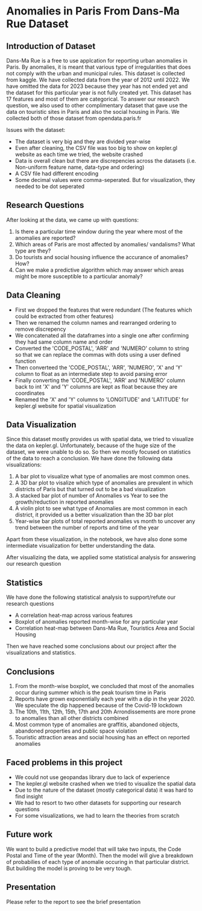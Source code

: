# Anomalies in Paris From Dans-Ma Rue Dataset

## Introduction of Dataset
Dans-Ma Rue is a free to use applcation for reporting urban anomalies in Paris. By anomalies, it is meant that various type of irregularities that does not comply with the urban and municipal rules. This dataset is collected from kaggle. We have collected data from the year of 2012 until 2022. We have omitted the data for 2023 because they year has not ended yet and the dataset for this particular year is not fully created yet. This dataset has 17 features and most of them are categorical. To answer our research question, we also used to other complimentary dataset that gave use the data on touristic sites in Paris and also the social housing in Paris. We collected both of those dataset from opendata.paris.fr <br>

Issues with the dataset:

- The dataset is very big and they are divided year-wise
- Even after cleaning, the CSV file was too big to show on kepler.gl website as each time we tried, the website crashed
- Data is overall clean but there are discrepencies across the datasets (i.e. Non-uniform feature name, data-type and ordering)
- A CSV file had different encoding 
- Some decimal values were comma-seperated. But for visualization, they needed to be dot seperated

## Research Questions
After looking at the data, we came up with questions:

1. Is there a particular time window during the year where most of the anomalies are reported?
2. Which areas of Paris are most affected by anomalies/ vandalisms? What type are they?
3. Do tourists and social housing influence the accurance of anomalies? How?
4. Can we make a predictive algorithm which may answer which areas might be more susceptible to a particular anomaly? 

## Data Cleaning
- First we dropped the features that were redundant (The features which could be extracted from other features)
- Then we renamed the column names and rearranged ordering to remove discrepency 
- We concatenated all the dataframes into a single one after confirming they had same column name and order
- Converted the 'CODE_POSTAL', 'ARR' and 'NUMERO' column to string so that we can replace the commas with dots using a user defined function
- Then converteed the 'CODE_POSTAL', 'ARR', 'NUMERO', 'X' and 'Y' column to float as an intermediate step to avoid parsing error
- Finally converting the 'CODE_POSTAL', 'ARR' and 'NUMERO' column back to int 'X' and 'Y' columns are kept as float because they are coordinates 
- Renamed the 'X' and 'Y' columns to 'LONGITUDE' and 'LATITUDE' for kepler.gl website for spatial visualization


## Data Visualization
Since this dataset mostly provides us with spatial data, we tried to visualize the data on kepler.gl. Unfortunately, because of the huge size of the dataset, we were unable to do so. So then we mostly focused on statistics of the data to reach a conclusion. We have done the following data visualizations:
1. A bar plot to visualize what type of anomalies are most common ones. 
2. A 3D bar plot to visalize which type of anomalies are prevalent in which districts of Paris but that turned out to be a bad visualization
3. A stacked bar plot of number of Anomalies vs Year to see the growth/reduction in reported anomalies
4. A violin plot to see what type of Anomalies are most common in each district, it provided us a better visualization than the 3D bar plot
5. Year-wise bar plots of total reported anomalies vs month to uncover any trend between the number of reports and time of the year

Apart from these visualization, in the notebook, we have also done some intermediate visualization for better understanding the data. <br>

After visualizing the data, we applied some statistical analysis for answering our research question

## Statistics
We have done the following statistical analysis to support/refute our research questions
- A correlation heat-map across various features
- Boxplot of anomalies reported month-wise for any particular year
- Correlation heat-map between Dans-Ma Rue, Touristics Area and Social Housing 

Then we have reached some conclusions about our project after the visualizations and statistics.

## Conclusions
1. From the month-wise boxplot, we concluded that most of the anomalies occur during summer which is the peak tourism time in Paris
2. Reports have grown exponentially each year with a dip in the year 2020. We speculate the dip happened because of the Covid-19 lockdown
3. The 10th, 11th, 12th, 15th, 17th and 20th Arrondissements are more prone to anomalies than all other districts combined
4. Most common type of anomalies are graffitis, abandoned objects, abandoned properties and public space violation 
5. Touristic attraction areas and social housing has an effect on reported anomalies 

## Faced problems in this project

- We could not use geopandas library due to lack of experience
- The kepler.gl website crashed when we tried to visualize the spatial data
- Due to the nature of the dataset (mostly categorical data) it was hard to find insight
- We had to resort to two other datasets for supporting our research questions
- For some visualizations, we had to learn the theories from scratch

## Future work
We want to build a predictive model that will take two inputs, the Code Postal and Time of the year (Month). Then the model will give a breakdown of probabilies of each type of anomalie occuring in that particular district. But building the model is proving to be very tough. 

## Presentation
Please refer to the report to see the brief presentation
